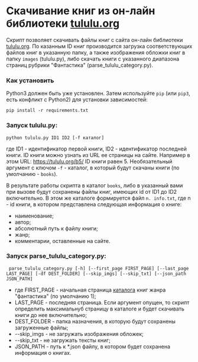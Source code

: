 # Скачивание книг из он-лайн библиотеки [tululu.org](https://tululu.org)

Скрипт позволяет скачивать файлы книг с сайта он-лайн библиотеки [tululu.org](https://tululu.org). По казанным ID книг производится загрузка соответствующих файлов книг в указанную папку, а также изображения обложки книг в папку `images` (tululu.py), либо скачать книги с указанного диапазона страниц рубрики "Фантастика" (parse_tululu_category.py).

### Как установить

Python3 должен быть уже установлен.
Затем используйте `pip` (или `pip3`, есть конфликт с Python2) для установки зависимостей:

```
pip install -r requirements.txt
```

### Запуск tululu.py:

```python tululu.py ID1 ID2 [-f каталог]```

где ID1 - идентификатор первой книги, ID2 - идентификатор последней книги. ID книги можно узнать из URL ее страницы на сайте.  Например в этом URL: https://tululu.org/b5/ ID книги равен 5. 
Необязательный аргумент с ключом `-f` - каталог, в который будут скачаны книги (по умолчанию - `books`).

В результате работы скрипта в каталог `books`, либо в указанный вами при вызове будут сохранены файлы книг, имеющих id от ID1 до ID2 включительно. В этом же каталоге формируется файл `n. info.txt`, где n - id книги, в котором представлена следующая информация о книге:
- наименование;
- автор;
- абсолютный путь к файлу книги;
- жанр;
- комментарии, оставленные на сайте.

### Запуск parse_tululu_category.py:

``` parse_tululu_category.py [-h] [--first_page FIRST_PAGE] [--last_page LAST_PAGE] [-df DEST_FOLDER] [--skip_imgs] [--skip_txt] [--json_path JSON_PATH]```

- где FIRST_PAGE - начальная страница [каталога](https://tululu.org/l55/) книг жанра "фантастика" (по умолчанию 1);
- LAST_PAGE - последняя страница. Если аргумент опущен, то скрипт определить максимальнуб страницу в каталоге и будет скачивать книги до нее включительно; 
- DEST_FOLDER - папка назначения, в которую будут сохранены загруженные файлы;
- --skip_imgs - не загружать изображения обложек;
- --skip_txt - не загружать тексты книг;
- JSON_PATH - путь к *.json файлу, в котором будет сохранена информация о книгах.





